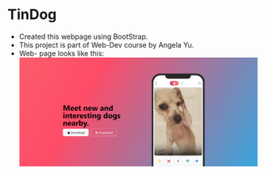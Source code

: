 # TinDog
- Created this webpage using BootStrap.
- This project is part of Web-Dev course by Angela Yu.
-  Web- page looks like this:
![Home](image.png)
